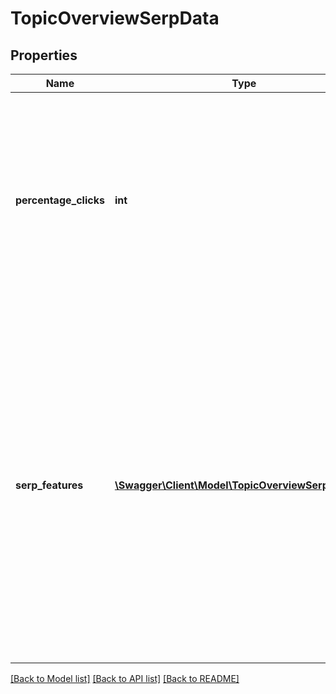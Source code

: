 # TopicOverviewSerpData

## Properties
Name | Type | Description | Notes
------------ | ------------- | ------------- | -------------
**percentage_clicks** | **int** | The percentage of searches that end up clicking on organic results, based on the sum of Top 10 positions&#x27; CTRs after discounting the searches satisfied by SERP features. | [optional] 
**serp_features** | [**\Swagger\Client\Model\TopicOverviewSerpFeature[]**](TopicOverviewSerpFeature.md) | Parent field containing the top 10 SERP features present for the returned keywords and their presence count for the day of the latest crawl refreshed within the past 30 days, for desktop searches.  Please refer to the Quick Start Guide for the complete feature name of each abbreviation. | [optional] 

[[Back to Model list]](../../README.md#documentation-for-models) [[Back to API list]](../../README.md#documentation-for-api-endpoints) [[Back to README]](../../README.md)

